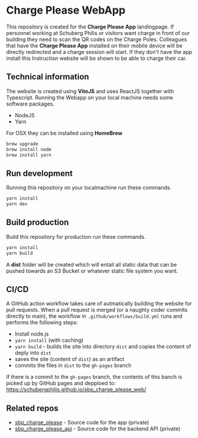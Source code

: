 # Charge Please WebApp

This repository is created for the **Charge Please App** landingpage. If personnel working at Schuberg Philis or visitors want charge in front of our building they need to scan the QR codes on the Charge Poles. Colleagues that have the **Charge Please App** installed on their mobile device will be directly redirected and a charge session will start. If they don't have the app install this Instruction website will be shown to be able to charge their car.

## Technical information

The website is created using **ViteJS** and uses ReactJS together with Typescript.
Running the Webapp on your local machine needs some software packages.

- NodeJS
- Yarn

For OSX they can be installed using **HomeBrew**

```bash
brew upgrade
brew install node
brew install yarn
```

## Run development

Running this repository on your localmachine run these commands.

```bash
yarn install
yarn dev
```

## Build production

Build this repository for production run these commands.

```bash
yarn install
yarn build
```

A **dist** folder will be created which will entail all static data that can be pushed towards an S3 Bucket or whatever static file system you want.

## CI/CD

A GitHub action workflow takes care of autmatically building the website for pull requests. When a pull request is merged (or a naughty coder commits directly to main), the workflow in `.github/workflows/build.yml` runs and performs the following steps:
* Install node.js
* `yarn install` (with caching)
* `yarn build` - builds the site into directory `dist` and copies the content of deply into `dist`
* saves the site (content of `dist`) as an artifact
* commits the files in `dist` to the `gh-pages` branch

If there is a commit to the `gh-pages` branch, the contents of this banch is picked up by GitHub pages and depploed to: https://schubergphilis.github.io/sbp_charge_please_web/

## Related repos

* [sbp_charge_please](https://github.com/schubergphilis/sbp_charge_please) - Source code for the app (private)
* [sbp_charge_please_api](https://github.com/schubergphilis/sbp_charge_please_api) - Source code for the backend API (private)